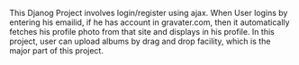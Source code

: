 This Djanog Project involves login/register using ajax.
When User logins by entering his emailid, if he has account in gravater.com, then it automatically fetches his profile photo from that site and displays in his profile.
In this project, user can upload albums by drag and drop facility, which is the major part of this project.
